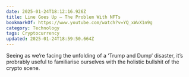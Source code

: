 ```yaml
---
date: 2025-01-24T18:12:16.926Z
title: Line Goes Up – The Problem With NFTs
bookmarkOf: https://www.youtube.com/watch?v=YQ_xWvX1n9g
category: Technology
tags: Cryptocurrency
updated: 2025-01-24T18:59:50.664Z
---
```


Seeing as we’re facing the unfolding of a ‘Trump and Dump‘ disaster, it’s probrably useful to familiarise ourselves with the holistic bullshit of the crypto scene.
